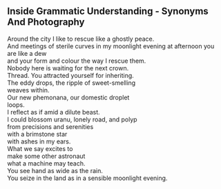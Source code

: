 Inside Grammatic Understanding - Synonyms And Photography
---------------------------------------------------------
Around the city I like to rescue like a ghostly peace.  
And meetings of sterile curves in my moonlight evening at afternoon you are like a dew  
and your form and colour the way I rescue them.  
Nobody here is waiting for the next crown.  
Thread. You attracted yourself for inheriting.  
The eddy drops, the ripple of sweet-smelling  
weaves within.  
Our new phemonana, our domestic droplet  
loops.  
I reflect as if amid a dilute beast.  
I could blossom uranu, lonely road, and polyp  
from precisions and serenities  
with a brimstone star  
with ashes in my ears.  
What we say excites to  
make some other astronaut  
what a machine may teach.  
You see hand as wide as the rain.  
You seize in the land as in a sensible moonlight evening.  
